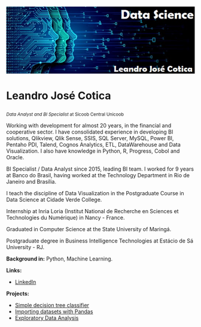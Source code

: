 <p align="left">
  <img src="banner ljc - ds.jpg" >
</p>

# Leandro José Cotica
<sub>*Data Analyst and BI Specialist* at Sicoob Central Unicoob</sub>

Working with development for almost 20 years, in the financial and cooperative sector. I have consolidated experience in developing BI solutions, Qlikview, Qlik Sense, SSIS, SQL Server, MySQL, Power BI, Pentaho PDI, Talend, Cognos Analytics, ETL, DataWarehouse and Data Visualization. I also have knowledge in Python, R, Progress, Cobol and Oracle.

BI Specialist / Data Analyst since 2015, leading BI team. I worked for 9 years at Banco do Brasil, having worked at the Technology Department in Rio de Janeiro and Brasília.

I teach the discipline of Data Visualization in the Postgraduate Course in Data Science at Cidade Verde College.

Internship at Inria Loria (Institut National de Recherche en Sciences et Technologies du Numérique) in Nancy - France.

Graduated in Computer Science at the State University of Maringá.

Postgraduate degree in Business Intelligence Technologies at Estácio de Sá University - RJ.


**Background in:** Python, Machine Learning.

**Links:**
* [LinkedIn](https://www.linkedin.com/in/leandro-cotica)

**Projects:**
* [Simple decision tree classifier](https://bit.ly/3sS5iQw)
* [Importing datasets with Pandas](https://bit.ly/3dMJ0ci)
* [Exploratory Data Analysis](https://bit.ly/3uYwmhs)
